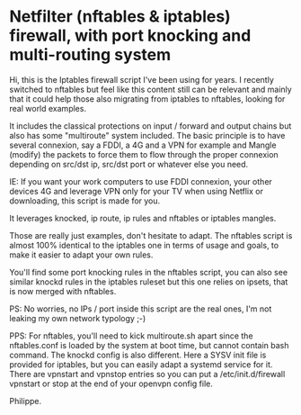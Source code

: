 # Netfilter (nftables & iptables) firewall, with port knocking and multi-routing system

Hi, this is the Iptables firewall script I've been using for years.
I recently switched to nftables but feel like this content still can
be relevant and mainly that it could help those also migrating from
iptables to nftables, looking for real world examples.

It includes the classical protections on input / forward and output
chains but also has some "multiroute" system included. The basic 
principle is to have several connexion, say a FDDI, a 4G and a VPN
for example and Mangle (modify) the packets to force them to flow
through the proper connexion depending on src/dst ip, src/dst port 
or whatever else you need.

IE: If you want your work computers to use FDDI connexion, your other
devices 4G and leverage VPN only for your TV when using Netflix or 
downloading, this script is made for you.

It leverages knocked, ip route, ip rules and nftables or iptables mangles.

Those are really just examples, don't hesitate to adapt.
The nftables script is almost 100% identical to the iptables one in 
terms of usage and goals, to make it easier to adapt your own rules.

You'll find some port knocking rules in the nftables script, you can 
also see similar knockd rules in the iptables ruleset but this one 
relies on ipsets, that is now merged with nftables.

PS:  No worries, no IPs / port inside this script are the real ones, 
     I'm not leaking my own network typology ;-)

PPS: For nftables, you'll need to kick multiroute.sh apart since the
     nftables.conf is loaded by the system at boot time, but cannot
     contain bash command. The knockd config is also different. Here 
     a SYSV init file is provided for iptables, but you can easily 
     adapt a systemd service for it. There are vpnstart and vpnstop
     entries so you can put a /etc/init.d/firewall vpnstart or stop
     at the end of your openvpn config file.

Philippe.
